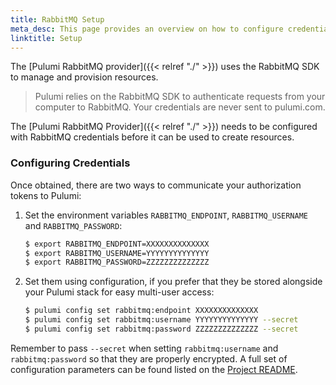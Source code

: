 ```yaml
---
title: RabbitMQ Setup
meta_desc: This page provides an overview on how to configure credentials for the Pulumi RabbitMQ Provider.
linktitle: Setup
---
```


The [Pulumi RabbitMQ provider]({{< relref "./" >}}) uses the RabbitMQ SDK to manage and provision resources.

> Pulumi relies on the RabbitMQ SDK to authenticate requests from your computer to RabbitMQ. Your credentials are never sent
> to pulumi.com.

The [Pulumi RabbitMQ Provider]({{< relref "./" >}}) needs to be configured with RabbitMQ credentials
before it can be used to create resources.

### Configuring Credentials

Once obtained, there are two ways to communicate your authorization tokens to Pulumi:

1. Set the environment variables `RABBITMQ_ENDPOINT`, `RABBITMQ_USERNAME` and `RABBITMQ_PASSWORD`:

    ```bash
    $ export RABBITMQ_ENDPOINT=XXXXXXXXXXXXXX
    $ export RABBITMQ_USERNAME=YYYYYYYYYYYYYY
    $ export RABBITMQ_PASSWORD=ZZZZZZZZZZZZZZ
    ```

2. Set them using configuration, if you prefer that they be stored alongside your Pulumi stack for easy multi-user access:

    ```bash
    $ pulumi config set rabbitmq:endpoint XXXXXXXXXXXXXX
    $ pulumi config set rabbitmq:username YYYYYYYYYYYYYY --secret
    $ pulumi config set rabbitmq:password ZZZZZZZZZZZZZZ --secret
    ```

Remember to pass `--secret` when setting `rabbitmq:username` and `rabbitmq:password` so that they are properly encrypted. A full set of configuration parameters
can be found listed on the [Project README](https://github.com/pulumi/pulumi-rabbitmq/blob/master/README.md).
